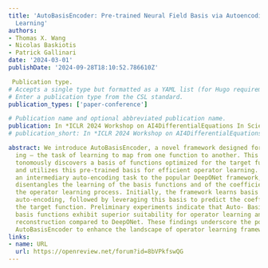 ```yaml
---
title: 'AutoBasisEncoder: Pre-trained Neural Field Basis via Autoencoding for Operator
  Learning'
authors:
- Thomas X. Wang
- Nicolas Baskiotis
- Patrick Gallinari
date: '2024-03-01'
publishDate: '2024-09-28T18:10:52.786610Z'

 Publication type.
# Accepts a single type but formatted as a YAML list (for Hugo requirements).
# Enter a publication type from the CSL standard.
publication_types: ['paper-conference']

# Publication name and optional abbreviated publication name.
publication: In *ICLR 2024 Workshop on AI4DifferentialEquations In Science*
# publication_short: In *ICLR 2024 Workshop on AI4DifferentialEquations In Science*

abstract: We introduce AutoBasisEncoder, a novel framework designed for operator learn-
  ing – the task of learning to map from one function to another. This approach au-
  tonomously discovers a basis of functions optimized for the target function space
  and utilizes this pre-trained basis for efficient operator learning. By introducing
  an intermediary auto-encoding task to the popular DeepONet framework, AutoBa- sisEncoder
  disentangles the learning of the basis functions and of the coefficients, simplifying
  the operator learning process. Initially, the framework learns basis functions through
  auto-encoding, followed by leveraging this basis to predict the coefficients of
  the target function. Preliminary experiments indicate that Auto- BasisEncoder’s
  basis functions exhibit superior suitability for operator learning and function
  reconstruction compared to DeepONet. These findings underscore the potential of
  AutoBasisEncoder to enhance the landscape of operator learning frameworks
links:
- name: URL
  url: https://openreview.net/forum?id=8bVPkfswQG
---
```

